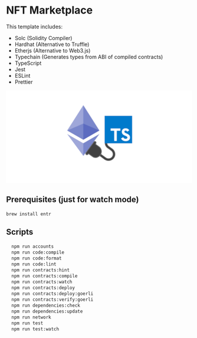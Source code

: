 # NFT Marketplace

This template includes:
* Solc (Solidity Compiler)
* Hardhat (Alternative to Truffle)
* Etherjs (Alternative to Web3.js)
* Typechain (Generates types from ABI of compiled contracts)
* TypeScript
* Jest
* ESLint
* Prettier

![DAPP TEMPLATE](ethereum-ts.png)

## Prerequisites (just for watch mode)
```shell
brew install entr
```

## Scripts

```shell
  npm run accounts
  npm run code:compile
  npm run code:format
  npm run code:lint
  npm run contracts:hint
  npm run contracts:compile
  npm run contracts:watch
  npm run contracts:deploy
  npm run contracts:deploy:goerli
  npm run contracts:verify:goerli
  npm run dependencies:check
  npm run dependencies:update
  npm run network
  npm run test
  npm run test:watch
```